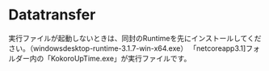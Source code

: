 # Datatransfer
実行ファイルが起動しないときは、同封のRuntimeを先にインストールしてください。（windowsdesktop-runtime-3.1.7-win-x64.exe）
「netcoreapp3.1]フォルダー内の「KokoroUpTime.exe」が実行ファイルです。
